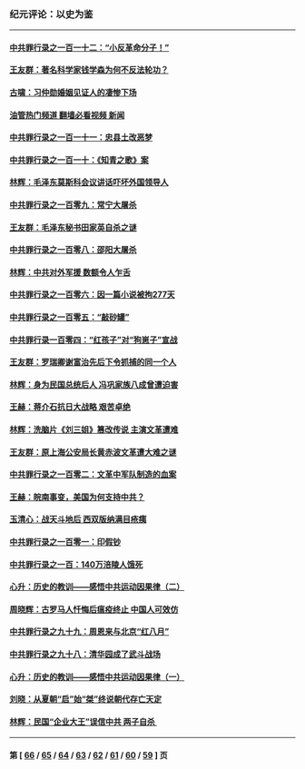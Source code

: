 ### 纪元评论：以史为鉴
---
#### [中共罪行录之一百一十二：“小反革命分子！”](../../pages/nsc1028/n13926295.md?02160330) 
#### [王友群：著名科学家钱学森为何不反法轮功？](../../pages/nsc1028/n13923607.md?02160330) 
#### [古啸：习仲勋婚姻见证人的凄惨下场](../../pages/nsc1028/n13923826.md?02160330) 
#### [油管热门频道 翻墙必看视频 新闻](ok?02160330)
#### [中共罪行录之一百一十一：忠县土改恶梦](../../pages/nsc1028/n13923119.md?02160330) 
#### [中共罪行录之一百一十：《知青之歌》案](../../pages/nsc1028/n13920732.md?02160330) 
#### [林辉：毛泽东莫斯科会议讲话吓坏外国领导人](../../pages/nsc1028/n13917931.md?02160330) 
#### [中共罪行录之一百零九：常宁大屠杀](../../pages/nsc1028/n13917366.md?02160330) 
#### [王友群：毛泽东秘书田家英自杀之谜](../../pages/nsc1028/n13916918.md?02160330) 
#### [中共罪行录之一百零八：邵阳大屠杀](../../pages/nsc1028/n13916622.md?02160330) 
#### [林辉：中共对外军援 数额令人乍舌](../../pages/nsc1028/n13914615.md?02160330) 
#### [中共罪行录之一百零六：因一篇小说被拘277天](../../pages/nsc1028/n13913548.md?02160330) 
#### [中共罪行录之一百零五：“敲砂罐”](../../pages/nsc1028/n13912910.md?02160330) 
#### [中共罪行录一百零四：“红孩子”对“狗崽子”宣战](../../pages/nsc1028/n13908811.md?02160330) 
#### [王友群：罗瑞卿谢富治先后下令抓捕的同一个人](../../pages/nsc1028/n13907857.md?02160330) 
#### [林辉：身为民国总统后人 冯巩家族八成曾遭迫害](../../pages/nsc1028/n13907756.md?02160330) 
#### [王赫：蒋介石抗日大战略 艰苦卓绝](../../pages/nsc1028/n13904249.md?02160330) 
#### [林辉：洗脑片《刘三姐》篡改传说 主演文革遭难](../../pages/nsc1028/n13899238.md?02160330) 
#### [王友群：原上海公安局长黄赤波文革遭大难之谜](../../pages/nsc1028/n13898139.md?02160330) 
#### [中共罪行录之一百零二：文革中军队制造的血案](../../pages/nsc1028/n13897782.md?02160330) 
#### [王赫：皖南事变，美国为何支持中共？](../../pages/nsc1028/n13897035.md?02160330) 
#### [玉清心：战天斗地后 西双版纳满目疮痍](../../pages/nsc1028/n13895566.md?02160330) 
#### [中共罪行录之一百零一：印假钞](../../pages/nsc1028/n13896066.md?02160330) 
#### [中共罪行录之一百：140万涪陵人饿死](../../pages/nsc1028/n13892716.md?02160330) 
#### [心升：历史的教训——感悟中共运动因果律（二）](../../pages/nsc1028/n13892402.md?02160330) 
#### [周晓辉：古罗马人忏悔后瘟疫终止 中国人可效仿](../../pages/nsc1028/n13891767.md?02160330) 
#### [中共罪行录之九十九：周恩来与北京“红八月”](../../pages/nsc1028/n13892095.md?02160330) 
#### [中共罪行录之九十八：清华园成了武斗战场](../../pages/nsc1028/n13891003.md?02160330) 
#### [心升：历史的教训——感悟中共运动因果律（一）](../../pages/nsc1028/n13890731.md?02160330) 
#### [刘晓：从夏朝“启”始“桀”终说朝代存亡天定](../../pages/nsc1028/n13874028.md?02160330) 
#### [林辉：民国“企业大王”误信中共  两子自杀 ](../../pages/nsc1028/n13886313.md?02160330) 

---
#### 第 [ [66](./66.md?02160330) / [65](./65.md?02160330) / [64](./64.md?02160330) / [63](./63.md?02160330) / [62](./62.md?02160330) / [61](./61.md?02160330) / [60](./60.md?02160330) / [59](./59.md?02160330) ] 页
